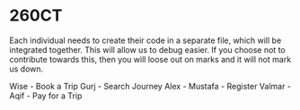 # 260CT

Each individual needs to create their code in a separate file, which will be integrated together.
This will allow us to debug easier.
If you choose not to contribute towards this, then you will loose out on marks and it will not mark us down. 

Wise - Book a Trip
Gurj - Search Journey 
Alex - 
Mustafa - Register
Valmar -
Aqif - Pay for a Trip
